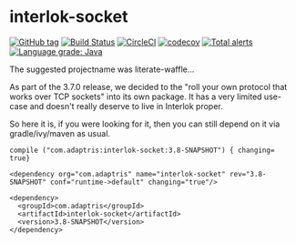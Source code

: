 # interlok-socket 

[![GitHub tag](https://img.shields.io/github/tag/adaptris/interlok-socket.svg)](https://github.com/adaptris/interlok-socket/tags) [![Build Status](https://travis-ci.org/adaptris/interlok-socket.svg?branch=develop)](https://travis-ci.org/adaptris/interlok-socket) [![CircleCI](https://circleci.com/gh/adaptris/interlok-socket/tree/develop.svg?style=svg)](https://circleci.com/gh/adaptris/interlok-socket/tree/develop) [![codecov](https://codecov.io/gh/adaptris/interlok-socket/branch/develop/graph/badge.svg)](https://codecov.io/gh/adaptris/interlok-socket) [![Total alerts](https://img.shields.io/lgtm/alerts/g/adaptris/interlok-socket.svg?logo=lgtm&logoWidth=18)](https://lgtm.com/projects/g/adaptris/interlok-socket/alerts/) [![Language grade: Java](https://img.shields.io/lgtm/grade/java/g/adaptris/interlok-socket.svg?logo=lgtm&logoWidth=18)](https://lgtm.com/projects/g/adaptris/interlok-socket/context:java)

The suggested projectname was literate-waffle...

As part of the 3.7.0 release, we decided to the "roll your own protocol that works over TCP sockets" into its own package. It has a very limited use-case and doesn't really deserve to live in Interlok proper.

So here it is, if you were looking for it, then you can still depend on it via gradle/ivy/maven as usual.

```
compile ("com.adaptris:interlok-socket:3.8-SNAPSHOT") { changing= true}
```

```
<dependency org="com.adaptris" name="interlok-socket" rev="3.8-SNAPSHOT" conf="runtime->default" changing="true"/>
```

```
<dependency>
  <groupId>com.adaptris</groupId>
  <artifactId>interlok-socket</artifactId>
  <version>3.8-SNAPSHOT</version>
</dependency>
```
